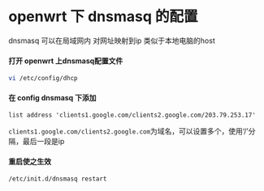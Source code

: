 # openwrt 下 dnsmasq 的配置

dnsmasq 可以在局域网内 对网址映射到ip 类似于本地电脑的host



#### 打开 openwrt 上dnsmasq配置文件

```bash
vi /etc/config/dhcp 
```



#### 在 config dnsmasq  下添加

```
list address 'clients1.google.com/clients2.google.com/203.79.253.17'
```

`clients1.google.com/clients2.google.com`为域名，可以设置多个，使用‘/’分隔，最后一段是ip



#### 重启使之生效

```bash
/etc/init.d/dnsmasq restart
```